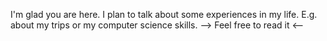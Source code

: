 I'm glad you are here. I plan to talk about some experiences in my life. E.g. about my trips or my computer science skills.
--> Feel free to read it <--
